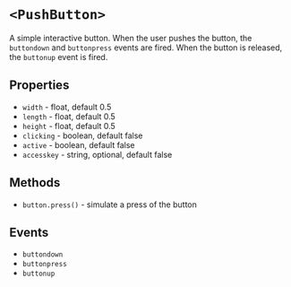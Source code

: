 # ```<PushButton>```

A simple interactive button.  When the user pushes the button, the ```buttondown``` and ```buttonpress``` events are fired.  When the button is released, the ```buttonup``` event is fired.

## Properties
  * ```width``` - float, default 0.5
  * ```length``` - float, default 0.5
  * ```height``` - float, default 0.5
  * ```clicking``` - boolean, default false
  * ```active``` - boolean, default false
  * ```accesskey``` - string, optional, default false

## Methods
  * ```button.press()``` - simulate a press of the button

## Events
  * ```buttondown```
  * ```buttonpress```
  * ```buttonup```
